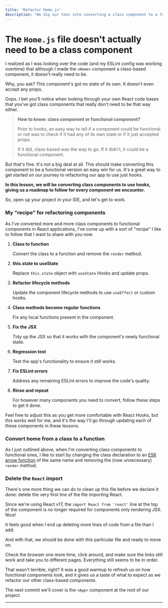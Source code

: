 ```yaml
---
title: 'Refactor Home.js'
description: "We dip our toes into converting a class component to a functional one with Hardware Handler's home page."
---
```


# The `Home.js` file doesn't actually need to be a class component

I realized as I was looking over the code (and my ESLint config was working overtime) that although I made the `<Home>` component a class-based component, it doesn't really need to be.

Why, you ask? This component's got no state of its own. It doesn't even accept any props.

Oops. I bet you'll notice when looking through your own React code bases that you've got class components that really don't need to be that way either.

> **How to know: class component or functional component?**
>
> Prior to hooks, an easy way to tell if a component could be functional or not was to check if it had any of its own state or if it just accepted props.
>
> If it did, class-based was the way to go. If it didn't, it could be a functional component.

But that's fine. It's not a big deal at all. This should make converting this component to be a functional version an easy win for us. It's a great way to get started on our journey to refactoring our app to use just hooks.

**In this lesson, we will be converting class components to use hooks, giving us a roadmap to follow for every component we encounter.**

So, open up your project in your IDE, and let's get to work.



### My "recipe" for refactoring components

As I've converted more and more class components to functional components in React applications, I've come up with a sort of "recipe" I like to follow that I want to share with you now.

1. **Class to function**

   Convert the class to a function and remove the `render` method.

2. **this.state to useState**

   Replace `this.state` object with `useState` Hooks and update props.

3. **Refactor lifecycle methods**

   Update the component lifecycle methods to use `useEffect` or custom hooks.

4. **Class methods become regular functions**

   Fix any local functions present in the component.

5. **Fix the JSX**

   Tidy up the JSX so that it works with the component's newly functional state.

6. **Regression test**

   Test the app's functionality to ensure it still works.

7. **Fix ESLint errors**

   Address any remaining ESLint errors to improve the code's quality.

8. **Rinse and repeat**

   For however many components you need to convert, follow these steps to get it done.

Feel free to adjust this as you get more comfortable with React Hooks, but this works well for me, and it's the way I'll go through updating each of these components in these lessons.

### Convert home from a class to a function

As I just outlined above, when I'm converting class components to functional ones, I like to start by changing the class declaration to an [ES6 arrow function](https://developer.mozilla.org/en-US/docs/Web/JavaScript/Reference/Functions/Arrow_functions) of the same name and removing the (now unnecessary) `render` method.


### Delete the `React` import

There's one more thing we can do to clean up this file before we declare it done: delete the very first line of the file importing React.



Since we're using React v17, the `import React from 'react'` line at the top of the component is no longer required for components only rendering JSX. Nice!

It feels good when I end up deleting more lines of code from a file than I add.

And with that, we should be done with this particular file and ready to move on.

Check the browser one more time, click around, and make sure the links still work and take you to different pages. Everything still seems to be in order.

That wasn't terrible, right? It was a good warmup to refresh us on how functional components look, and it gives us a taste of what to expect as we refactor our other class-based components.

The next commit we'll cover is the `<App>` component at the root of our project.

---
